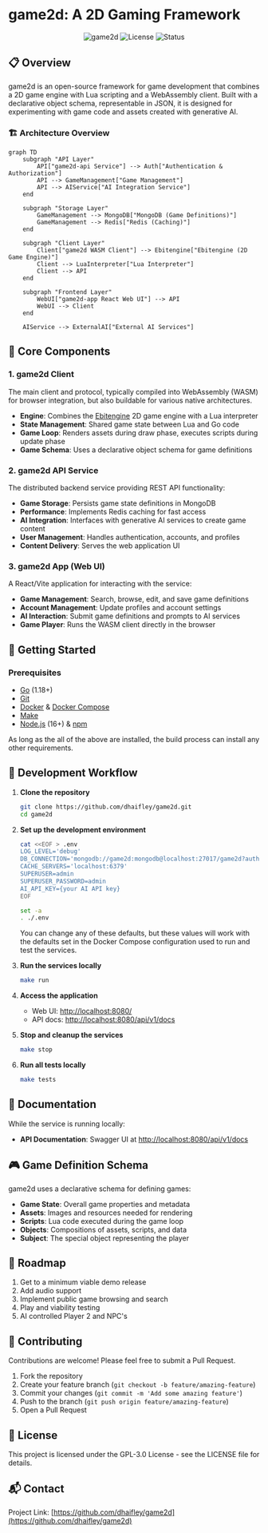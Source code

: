 # game2d: A 2D Gaming Framework

<div align="center">

![game2d](https://img.shields.io/badge/game2d-Framework-646cff)
![License](https://img.shields.io/badge/license-GPL--3.0-blue.svg)
![Status](https://img.shields.io/badge/status-active-success.svg)

</div>

## 📋 Overview

game2d is an open-source framework for game development that combines a
2D game engine with Lua scripting and a WebAssembly client. Built with a
declarative object schema, representable in JSON, it is designed for
experimenting with game code and assets created with generative AI.

### 🏗️ Architecture Overview

```mermaid
graph TD
    subgraph "API Layer"
        API["game2d-api Service"] --> Auth["Authentication & Authorization"]
        API --> GameManagement["Game Management"]
        API --> AIService["AI Integration Service"]
    end

    subgraph "Storage Layer"
        GameManagement --> MongoDB["MongoDB (Game Definitions)"]
        GameManagement --> Redis["Redis (Caching)"]
    end

    subgraph "Client Layer"
        Client["game2d WASM Client"] --> Ebitengine["Ebitengine (2D Game Engine)"]
        Client --> LuaInterpreter["Lua Interpreter"]
        Client --> API
    end
    
    subgraph "Frontend Layer"
        WebUI["game2d-app React Web UI"] --> API
        WebUI --> Client
    end

    AIService --> ExternalAI["External AI Services"]
```

## 🧩 Core Components

### 1. game2d Client

The main client and protocol, typically compiled into WebAssembly (WASM) for
browser integration, but also buildable for various native architectures.

- **Engine**: Combines the [Ebitengine](https://ebitengine.org/) 2D game engine with a Lua interpreter
- **State Management**: Shared game state between Lua and Go code
- **Game Loop**: Renders assets during draw phase, executes scripts during update phase
- **Game Schema**: Uses a declarative object schema for game definitions

### 2. game2d API Service

The distributed backend service providing REST API functionality:

- **Game Storage**: Persists game state definitions in MongoDB
- **Performance**: Implements Redis caching for fast access
- **AI Integration**: Interfaces with generative AI services to create game content
- **User Management**: Handles authentication, accounts, and profiles
- **Content Delivery**: Serves the web application UI

### 3. game2d App (Web UI)

A React/Vite application for interacting with the service:

- **Game Management**: Search, browse, edit, and save game definitions
- **Account Management**: Update profiles and account settings
- **AI Interaction**: Submit game definitions and prompts to AI services
- **Game Player**: Runs the WASM client directly in the browser

## 🚀 Getting Started

### Prerequisites

- [Go](https://go.dev/dl/) (1.18+)
- [Git](https://git-scm.com/)
- [Docker](https://docs.docker.com/get-docker/) & [Docker Compose](https://docs.docker.com/compose/install/)
- [Make](https://www.gnu.org/software/make/)
- [Node.js](https://nodejs.org/) (16+) & [npm](https://www.npmjs.com/)

As long as the all of the above are installed, the build process can install any other requirements.

## 🔧 Development Workflow

1. **Clone the repository**
   ```sh
   git clone https://github.com/dhaifley/game2d.git
   cd game2d
   ```

2. **Set up the development environment**
   ```sh
   cat <<EOF > .env
   LOG_LEVEL='debug'
   DB_CONNECTION='mongodb://game2d:mongodb@localhost:27017/game2d?authSource=admin' 
   CACHE_SERVERS='localhost:6379'
   SUPERUSER=admin
   SUPERUSER_PASSWORD=admin
   AI_API_KEY={your AI API key}
   EOF

   set -a
   . ./.env
   ```

   You can change any of these defaults, but these values will work with the
   defaults set in the Docker Compose configuration used to run and test
   the services.

3. **Run the services locally**
   ```sh
   make run
   ```

4. **Access the application**
   - Web UI: [http://localhost:8080/](http://localhost:8080/)
   - API docs: [http://localhost:8080/api/v1/docs](http://localhost:8080/api/v1/docs)

5. **Stop and cleanup the services**
   ```sh
   make stop
   ```
6. **Run all tests locally**
   ```sh
   make tests
   ```

## 📖 Documentation

While the service is running locally:

- **API Documentation**: Swagger UI at [http://localhost:8080/api/v1/docs](http://localhost:8080/api/v1/docs)
  
## 🎮 Game Definition Schema

game2d uses a declarative schema for defining games:

- **Game State**: Overall game properties and metadata
- **Assets**: Images and resources needed for rendering
- **Scripts**: Lua code executed during the game loop
- **Objects**: Compositions of assets, scripts, and data
- **Subject**: The special object representing the player

## 🎯 Roadmap

1. Get to a minimum viable demo release
2. Add audio support
3. Implement public game browsing and search
4. Play and viability testing
5. AI controlled Player 2 and NPC's

## 🤝 Contributing

Contributions are welcome! Please feel free to submit a Pull Request.

1. Fork the repository
2. Create your feature branch (`git checkout -b feature/amazing-feature`)
3. Commit your changes (`git commit -m 'Add some amazing feature'`)
4. Push to the branch (`git push origin feature/amazing-feature`)
5. Open a Pull Request

## 📄 License

This project is licensed under the GPL-3.0 License - see the LICENSE file for
details.

## 📬 Contact

Project Link: [https://github.com/dhaifley/game2d](https://github.com/dhaifley/game2d)
